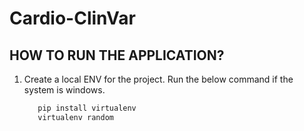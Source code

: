 # Cardio-ClinVar

## HOW TO RUN THE APPLICATION?

1. Create a local ENV for the project.
   Run the below command if the system is windows.

   ```bash
      pip install virtualenv
      virtualenv random
   
